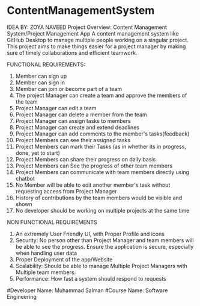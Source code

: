 # ContentManagementSystem
IDEA BY: ZOYA NAVEED
Project Overview:
Content Management System/Project Management App
A content management system like GitHub Desktop to manage multiple people working on a singular project. This project aims to make things easier
for a project manager by making sure of timely collaborations and efficient teamwork.

FUNCTIONAL REQUIREMENTS:
1. Member can sign up
2. Member can sign in
3. Member can join or become part of a team
4. The project Manager can create a team and approve the members of the team
5. Project Manager can edit a team
6. Project Manager can delete a member from the team
7. Project Manager can assign tasks to members
8. Project Manager can create and extend deadlines
9. Project Manager can add comments to the member's tasks(feedback)
10. Project Members can see their assigned tasks
11. Project Members can mark their Tasks (as in whether its in progress, done, yet to start)
12. Project Members can share their progress on daily basis
13. Project Members can See the progress of other team members
14. Project Members can communicate with team members directly using chatbot
15. No Member will be able to edit another member's task without requesting access from Project Manager
16. History of contributions by the team members would be visible and shown
17. No developer should be working on multiple projects at the same time
 
NON FUNCTIONAL REQUIREMENTS
1. An extremely User Friendly UI, with Proper Profile and icons
2. Security: No person other than Project Manager and team members will be able to see the progress. Ensure the application is secure, especially when handling user data
3. Proper Deployment of the app/Website
4. Scalability: Should be able to manage Multiple Project Managers with Multiple team members.
5. Performance: How fast a system should respond to requests

#Developer Name: Muhammad Salman
#Course Name: Software Engineering
